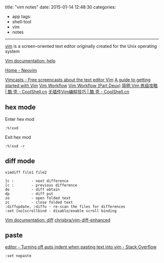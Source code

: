 title: "vim notes"
date: 2015-01-14 12:48:30
categories:
- app
tags:
- shell-tool
- vim
- notes
---

[vim](http://en.wikipedia.org/wiki/Vim_(text_editor)) is a screen-oriented text editor originally created for the Unix operating system

[Vim documentation: help](http://vimdoc.sourceforge.net/htmldoc/help.html)

[Home - Neovim](https://neovim.io/)

<!-- more -->

[Vimcasts - Free screencasts about the text editor Vim](http://vimcasts.org/)
[A guide to getting started with Vim](http://www.integralist.co.uk/posts/vim-1.html)
[Vim Workflow](http://www.integralist.co.uk/posts/vim-2.html)
[Vim Workflow (Part Deux)](http://www.integralist.co.uk/posts/vim-3.html)
[简明 Vim 练级攻略 | 酷 壳 - CoolShell.cn](http://coolshell.cn/articles/5426.html)
[无插件Vim编程技巧 | 酷 壳 - CoolShell.cn](http://coolshell.cn/articles/11312.html)

## hex mode

Enter hex mod
```
:%!xxd
```

Exit hex mod
```
:%!xxd -r
```

## diff mode

`vimdiff file1 file2`

```
]c :        - next difference
[c :        - previous difference
do          - diff obtain
dp          - diff put
zo          - open folded text
zc          - close folded text
:diffupdate, :diffu - re-scan the files for differences
:set [no]scrollbind - disable/enable scroll binding
```

[Vim documentation: diff](http://vimdoc.sourceforge.net/htmldoc/diff.html)
[chrisbra/vim-diff-enhanced](https://github.com/chrisbra/vim-diff-enhanced)

## paste

[editor - Turning off auto indent when pasting text into vim - Stack Overflow](http://stackoverflow.com/questions/2514445/turning-off-auto-indent-when-pasting-text-into-vim)

```
:set nopaste
```
